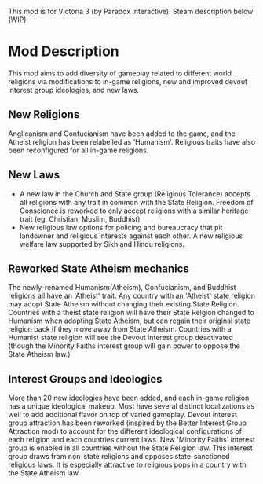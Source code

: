 This mod is for Victoria 3 (by Paradox Interactive). Steam description below (WIP)

# Mod Description
This mod aims to add diversity of gameplay related to different world religions via modifications to in-game religions, new and improved devout interest group ideologies, and new laws.

## New Religions
Anglicanism and Confucianism have been added to the game, and the Atheist religion has been relabelled as 'Humanism'. Religious traits have also been reconfigured for all in-game religions.

## New Laws
- A new law in the Church and State group (Religious Tolerance) accepts all religions with any trait in common with the State Religion. Freedom of Conscience is reworked to only accept religions with a similar heritage trait (eg. Christian, Muslim, Buddhist)
- New religious law options for policing and bureaucracy that pit landowner and religious interests against each other.
A new religious welfare law supported by Sikh and Hindu religions.

## Reworked State Atheism mechanics
The newly-renamed Humanism(Atheism), Confucianism, and Buddhist religions all have an 'Atheist' trait. Any country with an 'Atheist' state religion may adopt State Atheism without changing their existing State Religion. Countries with a theist state religion will have their State Relgion changed to Humanism when adopting State Atheism, but can regain their original state religion back if they move away from State Atheism. Countries with a Humanist state religion will see the Devout interest group deactivated (though the Minority Faiths interest group will gain power to oppose the State Atheism law.)

## Interest Groups and Ideologies
More than 20 new ideologies have been added, and each in-game religion has a unique ideological makeup. Most have several distinct localizations as well to add additional flavor on top of varied gameplay.
Devout interest group attraction has been reworked (inspired by the Better Interest Group Attraction mod) to account for the different ideological configurations of each religion and each countries current laws.
New 'Minority Faiths' interest group is enabled in all countries without the State Religion law. This interest group draws from non-state religions and opposes state-sanctioned religious laws. It is especially attractive to religious pops in a country with the State Atheism law.